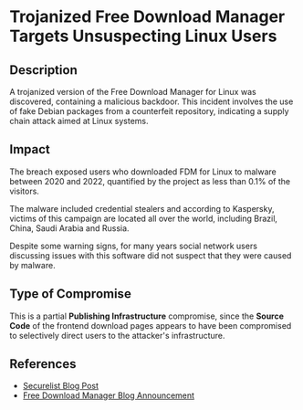 <!-- cSpell:ignore Kaspersky Securelist -->

# Trojanized Free Download Manager Targets Unsuspecting Linux Users

## Description

A trojanized version of the Free Download Manager for Linux was discovered, containing a malicious backdoor. This incident involves the use of fake Debian packages from a counterfeit repository, indicating a supply chain attack aimed at Linux systems.

## Impact

The breach exposed users who downloaded FDM for Linux to malware between 2020 and 2022, quantified by the project as less than 0.1% of the visitors.

The malware included credential stealers and according to Kaspersky, victims of this campaign are located all over the world, including Brazil, China, Saudi Arabia and Russia.

Despite some warning signs, for many years social network users discussing issues with this software did not suspect that they were caused by malware.

## Type of Compromise

This is a partial **Publishing Infrastructure** compromise, since the **Source Code** of the frontend download pages appears to have been compromised to selectively direct users to the attacker's infrastructure.

## References
- [Securelist Blog Post](https://securelist.com/backdoored-free-download-manager-linux-malware/110465/)
- [Free Download Manager Blog Announcement](https://www.freedownloadmanager.org/blog/?p=664)
